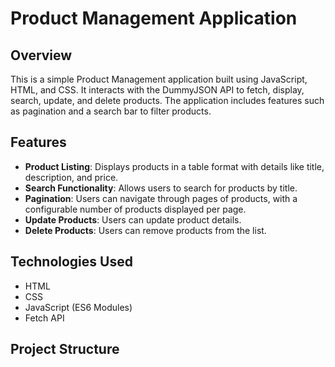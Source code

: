 # Product Management Application

## Overview

This is a simple Product Management application built using JavaScript, HTML, and CSS. It interacts with the DummyJSON API to fetch, display, search, update, and delete products. The application includes features such as pagination and a search bar to filter products.

## Features

- **Product Listing**: Displays products in a table format with details like title, description, and price.
- **Search Functionality**: Allows users to search for products by title.
- **Pagination**: Users can navigate through pages of products, with a configurable number of products displayed per page.
- **Update Products**: Users can update product details.
- **Delete Products**: Users can remove products from the list.

## Technologies Used

- HTML
- CSS
- JavaScript (ES6 Modules)
- Fetch API

## Project Structure

